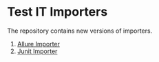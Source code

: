 # Test IT Importers
The repository contains new versions of importers.

 1. [Allure Importer](https://github.com/testit-tms/importers/tree/main/testit-importer-allure)
 2. [Junit Importer](https://github.com/testit-tms/importers/tree/main/testit-importer-junit)